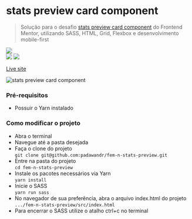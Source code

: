 # stats preview card component
> Solução para o desafio [stats preview card component](https://www.frontendmentor.io/challenges/stats-preview-card-component-8JqbgoU62) do Frontend Mentor, utilizando SASS, HTML, Grid, Flexbox e desenvolvimento mobile-first

![](https://img.shields.io/github/repo-size/padawandr/fem-n-stats-preview?style=flat-square)\
![](https://img.shields.io/badge/sass-22272e?style=flat-square&logo=sass&logoColor=e592f0)
![](https://img.shields.io/badge/html-22272e?style=flat-square&logo=html5&logoColor=ff967f)

[Live site](https://padawandr.github.io/fem-n-stats-preview/src/)

![stats preview card component](https://user-images.githubusercontent.com/48874386/125200498-e0f77f00-e241-11eb-9147-5c29d1b29804.png)

### Pré-requisitos
* Possuir o Yarn instalado

### Como modificar o projeto
* Abra o terminal
* Navegue até a pasta desejada
* Faça o clone do projeto\
```git clone git@github.com:padawandr/fem-n-stats-preview.git```
* Entre na pasta do projeto\
```cd fem-n-stats-preview```
* Instale os pacotes necessários via Yarn\
```yarn install```
* Inicie o SASS\
```yarn run sass```
* No navegador de sua preferência, abra o arquivo index.html do projeto\
```.../fem-n-stats-preview/src/index.html```
* Para encerrar o SASS utilize o atalho ctrl+c no terminal

